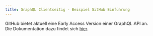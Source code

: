 ```yaml
---
title: GraphQL Clientseitig - Beispiel GitHub Einführung
---
```


GitHub bietet aktuell eine Early Access Version einer GraphQL API an.<br>
Die Dokumentation dazu findet sich [hier](https://developer.github.com/early-access/graphql/).
